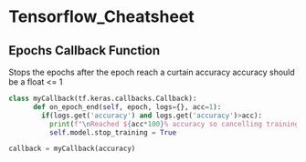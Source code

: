 # Tensorflow_Cheatsheet
## Epochs Callback Function
Stops the epochs after the epoch reach a curtain accuracy
accuracy should be a float <= 1
```py
class myCallback(tf.keras.callbacks.Callback):
      def on_epoch_end(self, epoch, logs={}, acc=1):
        if(logs.get('accuracy') and logs.get('accuracy')>acc):
          print(f"\nReached ${acc*100}% accuracy so cancelling training!")
          self.model.stop_training = True

callback = myCallback(accuracy)
```
